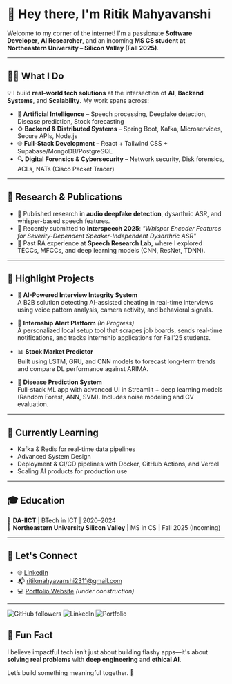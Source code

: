 # 👋 Hey there, I'm Ritik Mahyavanshi

Welcome to my corner of the internet! I'm a passionate **Software Developer**, **AI Researcher**, and an incoming **MS CS student at Northeastern University – Silicon Valley (Fall 2025)**.

---

## 👨‍💻 What I Do

💡 I build **real-world tech solutions** at the intersection of **AI**, **Backend Systems**, and **Scalability**. My work spans across:

- 🧠 **Artificial Intelligence** – Speech processing, Deepfake detection, Disease prediction, Stock forecasting  
- ⚙️ **Backend & Distributed Systems** – Spring Boot, Kafka, Microservices, Secure APIs, Node.js  
- 🌐 **Full-Stack Development** – React + Tailwind CSS + Supabase/MongoDB/PostgreSQL  
- 🔍 **Digital Forensics & Cybersecurity** – Network security, Disk forensics, ACLs, NATs (Cisco Packet Tracer)

---

## 🔬 Research & Publications

- 📄 Published research in **audio deepfake detection**, dysarthric ASR, and whisper-based speech features.
- 🎤 Recently submitted to **Interspeech 2025**: _"Whisper Encoder Features for Severity-Dependent Speaker-Independent Dysarthric ASR"_  
- 🧪 Past RA experience at **Speech Research Lab**, where I explored TECCs, MFCCs, and deep learning models (CNN, ResNet, TDNN).

---

## 🚀 Highlight Projects

- 🎯 **AI-Powered Interview Integrity System**  
  A B2B solution detecting AI-assisted cheating in real-time interviews using voice pattern analysis, camera activity, and behavioral signals.

- 💼 **Internship Alert Platform** *(In Progress)*  
  A personalized local setup tool that scrapes job boards, sends real-time notifications, and tracks internship applications for Fall'25 students.

- 📊 **Stock Market Predictor**  
  Built using LSTM, GRU, and CNN models to forecast long-term trends and compare DL performance against ARIMA.

- 🧬 **Disease Prediction System**  
  Full-stack ML app with advanced UI in Streamlit + deep learning models (Random Forest, ANN, SVM). Includes noise modeling and CV evaluation.

---

## 🎯 Currently Learning

- Kafka & Redis for real-time data pipelines  
- Advanced System Design  
- Deployment & CI/CD pipelines with Docker, GitHub Actions, and Vercel  
- Scaling AI products for production use

---

## 🎓 Education

📍 **DA-IICT** | BTech in ICT | 2020–2024  
📍 **Northeastern University Silicon Valley** | MS in CS | Fall 2025 (Incoming)  

---

## 💬 Let's Connect

- 🌐 [LinkedIn](https://www.linkedin.com/in/ritikmahyavanshi/)
- 📬 ritikmahyavanshi2311@gmail.com
- 💻 [Portfolio Website](https://ritikmahyavanshi.com) *(under construction)*

---
![GitHub followers](https://img.shields.io/github/followers/ritikmahy5?label=Follow&style=social)
![LinkedIn](https://img.shields.io/badge/-ritikmahyavanshi-blue?style=flat-square&logo=Linkedin&logoColor=white&link=https://linkedin.com/in/ritikmahyavanshi/)
![Portfolio](https://img.shields.io/badge/Portfolio-Live-green?style=flat-square&logo=vercel&link=https://ritikmahy5.vercel.app)


## 🧠 Fun Fact

I believe impactful tech isn’t just about building flashy apps—it's about **solving real problems** with **deep engineering** and **ethical AI**.

Let’s build something meaningful together. 🚀
